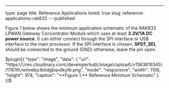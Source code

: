 ---
type: page
title: Reference Applications
listed: true
slug: reference-applications-rak833
---published

Figure 1 below shows the minimum application schematic of the RAK833 LPWAN Gateway Concentrator Module which uses at least **3.3V/1A DC power source**. It can either connect through the SPI interface or USB interface to the main processor. If the SPI interface is chosen, **SPDT_SEL** should be connected to the ground (GND) otherwise, leave the pin open.

$plugin[{
    "type": "image",
    "data": {
        "url": "https:\/\/res.cloudinary.com\/developerhub\/image\/upload\/v1563619345\/17876\/wtmebjc8oldgbqvdkyfb.png",
        "mode": "responsive",
        "width": 1106,
        "height": 974,
        "caption": "**Figure 1:** Reference Minimum Schematic"
    }
}]$

